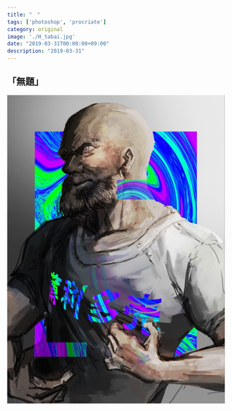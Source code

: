 ```yaml
---
title: "　"
tags: ['photoshop', 'procriate']
category: original
image: './H_tabai.jpg'
date: "2019-03-31T00:00:00+09:00"
description: "2019-03-31"
---
```



「無題」
--------------------------



![H_tabai](./H_tabai.jpg)